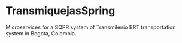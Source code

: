 # TransmiquejasSpring
Microservices for a SQPR system of Transmilenio BRT transportation system in Bogota, Colombia.
